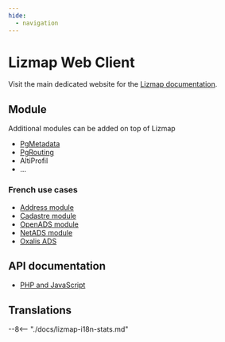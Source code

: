 ```yaml
---
hide:
  - navigation
---
```


# Lizmap Web Client

Visit the main dedicated website for the [Lizmap documentation](https://docs.lizmap.com).

## Module

Additional modules can be added on top of Lizmap

* [PgMetadata](../qgis-pgmetadata-plugin/)
* [PgRouting](../lizmap-pgrouting-module/)
* AltiProfil
* ...

### French use cases

* [Address module](../qgis-gestion_base_adresse-plugin/)
* [Cadastre module](../QgisCadastrePlugin/)
* [OpenADS module](../qgis-openads-plugin/)
* [NetADS module](../qgis-netads-plugin/)
* [Oxalis ADS](https://github.com/3liz/lizmap-javascript-scripts/blob/master/library/api/oxalis/README.md)

## API documentation

* [PHP and JavaScript](../lizmap-web-client/)

## Translations

<!--
The file lizmap-i18n-stats.md.md is generated automatically on GH Action
-->

--8<-- "./docs/lizmap-i18n-stats.md"
